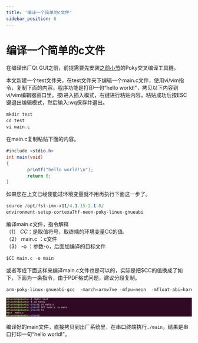 ```yaml
---
title: '编译一个简单的c文件'
sidebar_position: 6
---
```


# 编译一个简单的c文件

在编译出厂Qt GUI之前，前提需要先安装[之前小节](./install_poky.md)的Poky交叉编译工具链。

本文新建一个test文件夹，在test文件夹下编辑一个main.c文件，使用vi/vim指令，复制下面的内容。程序功能是打印一句“hello world!”，拷贝以下内容到vi/vim编辑器窗口里。按i进入插入模式，右键进行粘贴内容，粘贴成功后按ESC键退出编辑模式，然后输入:wq保存并退出。
```c#
mkdir test
cd test
vi main.c
```
在main.c复制粘贴下面的内容。
```c#
#include <stdio.h>
int main(void)
{
        printf("hello world!\n");
        return 0;
}
```

如果您在上文已经使能过环境变量就不用再执行下面这一步了。
```c#
source /opt/fsl-imx-x11/4.1.15-2.1.0/
environment-setup-cortexa7hf-neon-poky-linux-gnueabi
```

编译main.c文件，指令解释<br />
（1）	$CC ：$是取值符号，取终端的环境变量CC的值.<br />
（2）	main.c ：c文件<br />
（3）	-o ：参数-o，后面加编译的目标文件
```c#
$CC main.c -o main
```

或者写成下面这样来编译main.c文件也是可以的，实际是把$CC的值换成了如下，下面为一条指令，由于PDF格式问题，建议分段复制。
```c#
arm-poky-linux-gnueabi-gcc  -march=armv7ve -mfpu=neon  -mfloat-abi=hard -mcpu=cortex-a7 --sysroot=$SDKTARGETSYSROOT main.c -o main
```

![4.6.1](./img/4.6.1.png)

编译好的main文件，直接拷贝到出厂系统里，在串口终端执行`./main`，结果是串口打印一句“hello world!”。